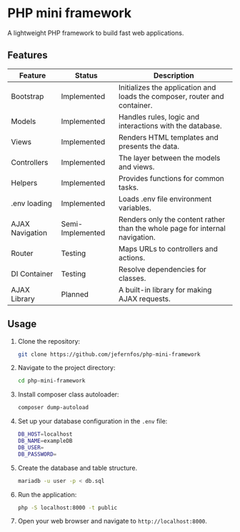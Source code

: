 # PHP mini framework

A lightweight PHP framework to build fast web applications.

## Features
| Feature         | Status           | Description                                                                  |
| --------------- | ---------------- | ---------------------------------------------------------------------------- |
| Bootstrap       | Implemented      | Initializes the application and loads the composer, router and container.    |
| Models          | Implemented      | Handles rules, logic and interactions with the database.                     |
| Views           | Implemented      | Renders HTML templates and presents the data.                                |
| Controllers     | Implemented      | The layer between the models and views.                                      |
| Helpers         | Implemented      | Provides functions for common tasks.                                         |
| .env loading    | Implemented      | Loads .env file environment variables.                                       |
| AJAX Navigation | Semi-Implemented | Renders only the content rather than the whole page for internal navigation. |
| Router          | Testing          | Maps URLs to controllers and actions.                                        |
| DI Container    | Testing          | Resolve dependencies for classes.                                            |
| AJAX Library    | Planned          | A built-in library for making AJAX requests.                                 |

## Usage
1. Clone the repository:
   ```bash
   git clone https://github.com/jefernfos/php-mini-framework
   ```
2. Navigate to the project directory:
   ```bash
   cd php-mini-framework
   ```
3. Install composer class autoloader:
   ```bash
   composer dump-autoload
   ```
4. Set up your database configuration in the `.env` file:
   ```bash
   DB_HOST=localhost
   DB_NAME=exampleDB
   DB_USER=
   DB_PASSWORD=
    ```
5. Create the database and table structure.
    ```bash
    mariadb -u user -p < db.sql
    ```
6. Run the application:
   ```bash
   php -S localhost:8000 -t public
   ```
7. Open your web browser and navigate to `http://localhost:8000`.
